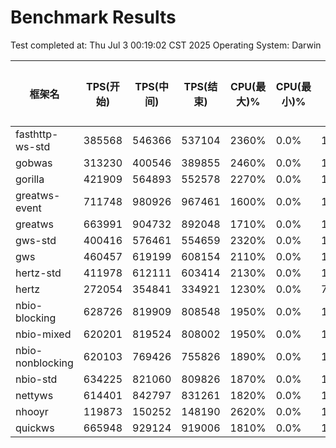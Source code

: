 # Benchmark Results

Test completed at: Thu Jul  3 00:19:02 CST 2025
Operating System: Darwin

| 框架名 | TPS(开始) | TPS(中间) | TPS(结束) | CPU(最大)% | CPU(最小)% | CPU(平均)% | 内存(最大)MB | 内存(最小)MB | 内存(平均)MB | 线程(最大) | 线程(最小) | 线程(平均) | FD(最大) | FD(最小) | FD(平均) |
|--------|-----------|-----------|-----------|------------|------------|------------|-------------|-------------|-------------|------------|------------|------------|---------|---------|---------|
| fasthttp-ws-std | 385568 | 546366 | 537104 | 2360% | 0.0% | 1515.9% | 293MB | 26MB | 256MB | 55 | 38 | 53 | 10006 | 6 | 7347 |
| gobwas | 313230 | 400546 | 389855 | 2460% | 0.0% | 1635.4% | 161MB | 22MB | 119MB | 53 | 36 | 52 | 10006 | 6 | 7340 |
| gorilla | 421909 | 564893 | 552578 | 2270% | 0.0% | 1489.2% | 283MB | 37MB | 252MB | 55 | 46 | 53 | 10006 | 6 | 7356 |
| greatws-event | 711748 | 980926 | 967461 | 1600% | 0.0% | 1052.5% | 178MB | 27MB | 98MB | 533 | 66 | 525 | 10038 | 38 | 7212 |
| greatws | 663991 | 904732 | 892048 | 1710% | 0.0% | 1152.6% | 100MB | 36MB | 92MB | 109 | 97 | 108 | 10039 | 38 | 7222 |
| gws-std | 400416 | 576461 | 554659 | 2320% | 0.0% | 1531.5% | 205MB | 28MB | 131MB | 54 | 42 | 52 | 10006 | 6 | 7373 |
| gws | 460457 | 619199 | 608154 | 2110% | 0.0% | 1426.4% | 194MB | 16MB | 179MB | 56 | 38 | 55 | 10006 | 6 | 7352 |
| hertz-std | 411978 | 612111 | 603414 | 2130% | 0.0% | 1381.9% | 557MB | 58MB | 515MB | 58 | 43 | 56 | 10006 | 6 | 7189 |
| hertz | 272054 | 354841 | 334921 | 1230% | 0.0% | 719.2% | 648MB | 32MB | 567MB | 38 | 28 | 37 | 9392 | 11 | 6138 |
| nbio-blocking | 628726 | 819909 | 808548 | 1950% | 0.0% | 1104.4% | 199MB | 33MB | 193MB | 78 | 48 | 76 | 10022 | 22 | 6883 |
| nbio-mixed | 620201 | 819524 | 808002 | 1950% | 0.0% | 1124.3% | 207MB | 34MB | 201MB | 77 | 48 | 75 | 10022 | 22 | 6894 |
| nbio-nonblocking | 620103 | 769426 | 755826 | 1890% | 0.0% | 1263.6% | 85MB | 24MB | 74MB | 50 | 24 | 49 | 10022 | 22 | 7313 |
| nbio-std | 634225 | 821060 | 809826 | 1870% | 0.0% | 1116.3% | 202MB | 28MB | 193MB | 65 | 41 | 63 | 10006 | 6 | 6856 |
| nettyws | 614401 | 842797 | 831261 | 1820% | 0.0% | 1087.0% | 186MB | 23MB | 183MB | 65 | 39 | 63 | 10006 | 6 | 7017 |
| nhooyr | 119873 | 150252 | 148190 | 2620% | 0.0% | 1747.3% | 736MB | 32MB | 651MB | 37 | 35 | 36 | 10006 | 6 | 7521 |
| quickws | 665948 | 929124 | 919006 | 1810% | 0.0% | 1126.2% | 132MB | 35MB | 125MB | 68 | 40 | 66 | 10006 | 6 | 7124 |

